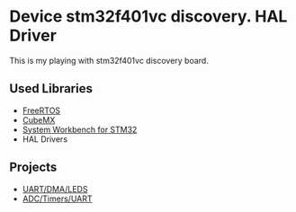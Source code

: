 # Device stm32f401vc discovery. HAL Driver

This is my playing with stm32f401vc discovery board. 

## Used Libraries

* [FreeRTOS](http://www.freertos.org)
* [CubeMX](http://www.st.com/web/catalog/tools/FM147/CL1794/SC961/SS1533/PF259242?sc=stm32cube)
* [System Workbench for STM32](http://www.openstm32.org/System+Workbench+for+STM32)
* HAL Drivers
	
## Projects

* [UART/DMA/LEDS](https://github.com/vetaljanos/stm32f401vc/tree/master/uart)
* [ADC/Timers/UART](https://github.com/vetaljanos/stm32f401vc/tree/master/adc_to_uart)
